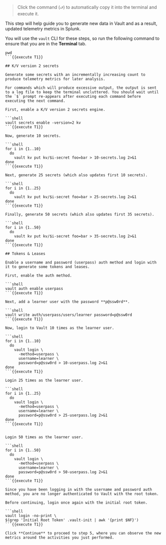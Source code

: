 > Click the command (`⮐`) to automatically copy it into the terminal and execute it.

This step will help guide you to generate new data in Vault and as a result, updated telemetry metrics in Splunk.

You will use the `vault` CLI for these steps, so run the following command to ensure that you are in the **Terminal** tab.

```shell
pwd
```{{execute T1}}

## K/V version 2 secrets

Generate some secrets with an incrementally increasing count to produce telemetry metrics for later analysis.

For commands which will produce excessive output, the output is sent to a log file to keep the terminal uncluttered. You should wait until the `$` prompt re-appears after executing each command before executing the next command.

First, enable a K/V version 2 secrets engine.

```shell
vault secrets enable -version=2 kv
```{{execute T1}}

Now, generate 10 secrets.

```shell
for i in {1..10}
  do
    vault kv put kv/$i-secret foo=bar > 10-secrets.log 2>&1
done
```{{execute T1}}

Next, generate 25 secrets (which also updates first 10 secrets).

```shell
for i in {1..25}
  do
    vault kv put kv/$i-secret foo=bar > 25-secrets.log 2>&1
done
```{{execute T1}}

Finally, generate 50 secrets (which also updates first 35 secrets).

```shell
for i in {1..50}
  do
    vault kv put kv/$i-secret foo=bar > 35-secrets.log 2>&1
done
```{{execute T1}}

## Tokens & Leases

Enable a username and password (userpass) auth method and login with it to generate some tokens and leases.

First, enable the auth method.

```shell
vault auth enable userpass
```{{execute T1}}

Next, add a learner user with the password **p@ssw0rd**.

```shell
vault write auth/userpass/users/learner password=p@ssw0rd
```{{execute T1}}

Now, login to Vault 10 times as the learner user.

```shell
for i in {1..10}
  do
    vault login \
      -method=userpass \
      username=learner \
      password=p@ssw0rd > 10-userpass.log 2>&1
done
```{{execute T1}}

Login 25 times as the learner user.

```shell
for i in {1..25}
  do
    vault login \
      -method=userpass \
      username=learner \
      password=p@ssw0rd > 25-userpass.log 2>&1
done
```{{execute T1}}


Login 50 times as the learner user.

```shell
for i in {1..50}
  do
    vault login \
      -method=userpass \
      username=learner \
      password=p@ssw0rd > 50-userpass.log 2>&1
done
```{{execute T1}}

Since you have been logging in with the username and password auth method, you are no longer authenticated to Vault with the root token.

Before continuing, login once again with the initial root token.

```shell
vault login -no-print \
$(grep 'Initial Root Token' .vault-init | awk '{print $NF}')
```{{execute T1}}

Click **Continue** to proceed to step 5, where you can observe the new metrics around the activities you just performed.
